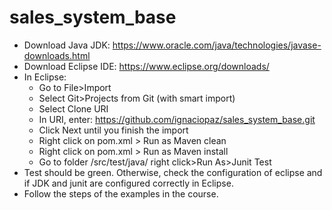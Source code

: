 # sales_system_base
- Download Java JDK: https://www.oracle.com/java/technologies/javase-downloads.html
- Download Eclipse IDE: https://www.eclipse.org/downloads/
- In Eclipse:
	- Go to File>Import
	- Select Git>Projects from Git (with smart import)
	- Select Clone URI
	- In URI, enter: https://github.com/ignaciopaz/sales_system_base.git
	- Click Next until you finish the import
	- Right click on pom.xml > Run as Maven clean
	- Right click on pom.xml > Run as Maven install
	- Go to folder /src/test/java/ right click>Run As>Junit Test
- Test should be green. Otherwise, check the configuration of eclipse and if JDK and junit are configured correctly in Eclipse.
- Follow the steps of the examples in the course.
